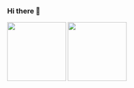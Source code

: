 ### Hi there 👋

<!--
**giauphan/giauphan** is a ✨ _special_ ✨ repository because its `README.md` (this file) appears on your GitHub profile.

Here are some ideas to get you started:

- 🔭 I’m currently working on ...
- 🌱 I’m currently learning ...
- 👯 I’m looking to collaborate on ...
- 🤔 I’m looking for help with ...
- 💬 Ask me about ...
- 📫 How to reach me: ...
- 😄 Pronouns: ...
- ⚡ Fun fact: ...
-->
<img align="" height="137px" src="https://github-readme-stats-one-rosy.vercel.app/api?username=giauphan&hide_title=true&hide_border=true&show_icons=true&count_private=true&line_height=21&theme=dracula" /><span>   </span><img align="" height="137px" src="https://streak-stats.demolab.com/?user=giauphan&theme=dark" />


